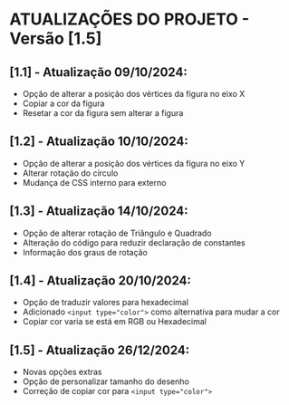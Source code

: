 # ATUALIZAÇÕES DO PROJETO - Versão [1.5]

## [1.1] - Atualização 09/10/2024:

- Opção de alterar a posição dos vértices da figura no eixo X
- Copiar a cor da figura
- Resetar a cor da figura sem alterar a figura

## [1.2] - Atualização 10/10/2024:

- Opção de alterar a posição dos vértices da figura no eixo Y
- Alterar rotação do círculo
- Mudança de CSS interno para externo

## [1.3] - Atualização 14/10/2024:

- Opção de alterar rotação de Triângulo e Quadrado
- Alteração do código para reduzir declaração de constantes
- Informação dos graus de rotação

## [1.4] - Atualização 20/10/2024:

- Opção de traduzir valores para hexadecimal
- Adicionado ```<input type="color">``` como alternativa para mudar a cor
- Copiar cor varia se está em RGB ou Hexadecimal 

## [1.5] - Atualização 26/12/2024:

- Novas opções extras 
- Opção de personalizar tamanho do desenho
- Correção de copiar cor para ```<input type="color">```